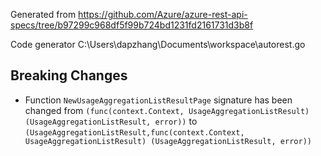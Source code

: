 
Generated from https://github.com/Azure/azure-rest-api-specs/tree/b97299c968df5f99b724bd1231fd2161731d3b8f

Code generator C:\Users\dapzhang\Documents\workspace\autorest.go

## Breaking Changes

- Function `NewUsageAggregationListResultPage` signature has been changed from `(func(context.Context, UsageAggregationListResult) (UsageAggregationListResult, error))` to `(UsageAggregationListResult,func(context.Context, UsageAggregationListResult) (UsageAggregationListResult, error))`

